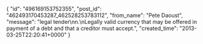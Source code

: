  {
   "id": "496169153752355",
   "post_id": "462493170453287_462528253783112",
   "from_name": "Pete Daoust",
   "message": "legal tender\nn.\nLegally valid currency that may be offered in payment of a debt and that a creditor must accept.",
   "created_time": "2013-03-25T22:20:41+0000"
 }
